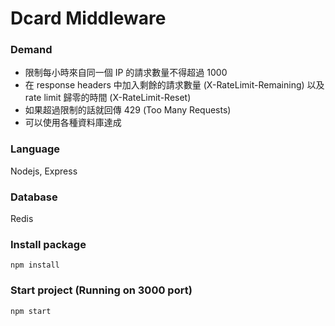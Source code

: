 # Dcard Middleware

### Demand
* 限制每小時來自同一個 IP 的請求數量不得超過 1000
* 在 response headers 中加入剩餘的請求數量 (X-RateLimit-Remaining) 以及 rate limit 歸零的時間 (X-RateLimit-Reset)
* 如果超過限制的話就回傳 429 (Too Many Requests)
* 可以使用各種資料庫達成

### Language
Nodejs, Express

### Database
Redis

### Install package
```
npm install
```

### Start project (Running on 3000 port)
```
npm start
```
